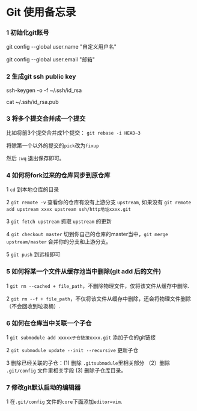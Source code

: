 # Git 使用备忘录

### 1 初始化git账号
git config --global user.name "自定义用户名"

git config --global user.email "邮箱"

### 2 生成git ssh public key
ssh-keygen -o -f ~/.ssh/id_rsa

cat ~/.ssh/id_rsa.pub 

### 3 将多个提交合并成一个提交
比如将前3个提交合并成1个提交： `git rebase -i HEAD~3`

将除第一个以外的提交的`pick`改为`fixup`

然后 `:wq` 退出保存即可。

### 4 如何将fork过来的仓库同步到原仓库
1 `cd` 到本地仓库的目录

2 `git remote -v` 查看你的仓库有没有上游分支 `upstream`, 如果没有 `git remote add upstream xxxx upstream ssh/http地址xxxx.git `

3 `git fetch upstream` 抓取  `upstream` 的更新

4 `git checkout master` 切到你自己的仓库的master当中，`git merge upstream/master` 合并你的分支和上游分支。

5 `git push` 到远程即可

### 5 如何将某一个文件从缓存池当中删除(git add 后的文件)
1 `git rm --cached + file_path`，不删除物理文件，仅将该文件从缓存中删除.

2 `git rm --f + file_path`，不仅将该文件从缓存中删除，还会将物理文件删除（不会回收到垃圾桶）.

### 6 如何在仓库当中关联一个子仓
1 `git submodule add xxxxx子仓链接xxxx.git` 添加子仓的git链接

2 `git submodule update --init --recursive` 更新子仓

3 删除已经关联的子仓：(1) 删除 `.gitsubmodule`里相关部分 （2）删除 `.git/config` 文件里相关字段 (3) 删除子仓库目录。

### 7 修改git默认启动的编辑器
1 在`.git/config` 文件的`core`下面添加`editor=vim`.
